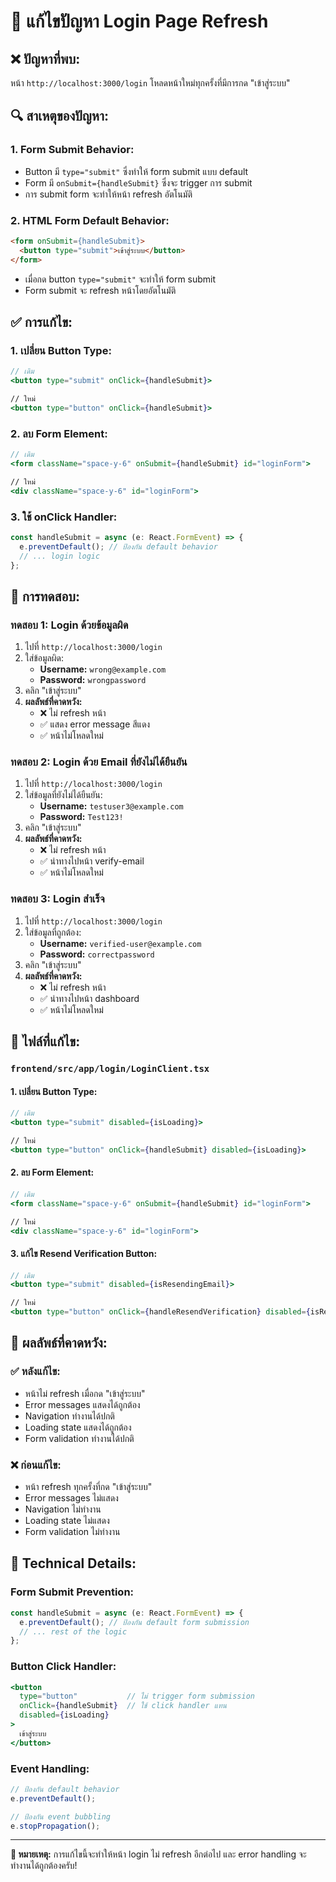 # 🔧 แก้ไขปัญหา Login Page Refresh

## ❌ **ปัญหาที่พบ:**
หน้า `http://localhost:3000/login` โหลดหน้าใหม่ทุกครั้งที่มีการกด "เข้าสู่ระบบ"

## 🔍 **สาเหตุของปัญหา:**

### 1. **Form Submit Behavior:**
- Button มี `type="submit"` ซึ่งทำให้ form submit แบบ default
- Form มี `onSubmit={handleSubmit}` ซึ่งจะ trigger การ submit
- การ submit form จะทำให้หน้า refresh อัตโนมัติ

### 2. **HTML Form Default Behavior:**
```html
<form onSubmit={handleSubmit}>
  <button type="submit">เข้าสู่ระบบ</button>
</form>
```
- เมื่อกด button `type="submit"` จะทำให้ form submit
- Form submit จะ refresh หน้าโดยอัตโนมัติ

## ✅ **การแก้ไข:**

### 1. **เปลี่ยน Button Type:**
```jsx
// เดิม
<button type="submit" onClick={handleSubmit}>

// ใหม่
<button type="button" onClick={handleSubmit}>
```

### 2. **ลบ Form Element:**
```jsx
// เดิม
<form className="space-y-6" onSubmit={handleSubmit} id="loginForm">

// ใหม่
<div className="space-y-6" id="loginForm">
```

### 3. **ใช้ onClick Handler:**
```jsx
const handleSubmit = async (e: React.FormEvent) => {
  e.preventDefault(); // ป้องกัน default behavior
  // ... login logic
};
```

## 🧪 **การทดสอบ:**

### **ทดสอบ 1: Login ด้วยข้อมูลผิด**
1. ไปที่ `http://localhost:3000/login`
2. ใส่ข้อมูลผิด:
   - **Username:** `wrong@example.com`
   - **Password:** `wrongpassword`
3. คลิก "เข้าสู่ระบบ"
4. **ผลลัพธ์ที่คาดหวัง:** 
   - ❌ ไม่ refresh หน้า
   - ✅ แสดง error message สีแดง
   - ✅ หน้าไม่โหลดใหม่

### **ทดสอบ 2: Login ด้วย Email ที่ยังไม่ได้ยืนยัน**
1. ไปที่ `http://localhost:3000/login`
2. ใส่ข้อมูลที่ยังไม่ได้ยืนยัน:
   - **Username:** `testuser3@example.com`
   - **Password:** `Test123!`
3. คลิก "เข้าสู่ระบบ"
4. **ผลลัพธ์ที่คาดหวัง:**
   - ❌ ไม่ refresh หน้า
   - ✅ นำทางไปหน้า verify-email
   - ✅ หน้าไม่โหลดใหม่

### **ทดสอบ 3: Login สำเร็จ**
1. ไปที่ `http://localhost:3000/login`
2. ใส่ข้อมูลที่ถูกต้อง:
   - **Username:** `verified-user@example.com`
   - **Password:** `correctpassword`
3. คลิก "เข้าสู่ระบบ"
4. **ผลลัพธ์ที่คาดหวัง:**
   - ❌ ไม่ refresh หน้า
   - ✅ นำทางไปหน้า dashboard
   - ✅ หน้าไม่โหลดใหม่

## 📝 **ไฟล์ที่แก้ไข:**

### **`frontend/src/app/login/LoginClient.tsx`**

#### **1. เปลี่ยน Button Type:**
```jsx
// เดิม
<button type="submit" disabled={isLoading}>

// ใหม่
<button type="button" onClick={handleSubmit} disabled={isLoading}>
```

#### **2. ลบ Form Element:**
```jsx
// เดิม
<form className="space-y-6" onSubmit={handleSubmit} id="loginForm">

// ใหม่
<div className="space-y-6" id="loginForm">
```

#### **3. แก้ไข Resend Verification Button:**
```jsx
// เดิม
<button type="submit" disabled={isResendingEmail}>

// ใหม่
<button type="button" onClick={handleResendVerification} disabled={isResendingEmail}>
```

## 🎯 **ผลลัพธ์ที่คาดหวัง:**

### **✅ หลังแก้ไข:**
- หน้าไม่ refresh เมื่อกด "เข้าสู่ระบบ"
- Error messages แสดงได้ถูกต้อง
- Navigation ทำงานได้ปกติ
- Loading state แสดงได้ถูกต้อง
- Form validation ทำงานได้ปกติ

### **❌ ก่อนแก้ไข:**
- หน้า refresh ทุกครั้งที่กด "เข้าสู่ระบบ"
- Error messages ไม่แสดง
- Navigation ไม่ทำงาน
- Loading state ไม่แสดง
- Form validation ไม่ทำงาน

## 🔧 **Technical Details:**

### **Form Submit Prevention:**
```jsx
const handleSubmit = async (e: React.FormEvent) => {
  e.preventDefault(); // ป้องกัน default form submission
  // ... rest of the logic
};
```

### **Button Click Handler:**
```jsx
<button 
  type="button"           // ไม่ trigger form submission
  onClick={handleSubmit}  // ใช้ click handler แทน
  disabled={isLoading}
>
  เข้าสู่ระบบ
</button>
```

### **Event Handling:**
```jsx
// ป้องกัน default behavior
e.preventDefault();

// ป้องกัน event bubbling
e.stopPropagation();
```

---

**📝 หมายเหตุ:** การแก้ไขนี้จะทำให้หน้า login ไม่ refresh อีกต่อไป และ error handling จะทำงานได้ถูกต้องครับ!

